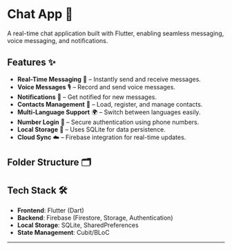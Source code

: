 # Chat App 💬

A real-time chat application built with Flutter, enabling seamless messaging, voice messaging, and notifications.

## Features ✨

- **Real-Time Messaging** 📨 – Instantly send and receive messages.
- **Voice Messages** 🎙️ – Record and send voice messages.
- **Notifications** 🔔 – Get notified for new messages.
- **Contacts Management** 📇 – Load, register, and manage contacts.
- **Multi-Language Support** 🌍 – Switch between languages easily.
- **Number Login** 📱 – Secure authentication using phone numbers.
- **Local Storage** 💾 – Uses SQLite for data persistence.
- **Cloud Sync** ☁️ – Firebase integration for real-time updates.

## Folder Structure 🗂️


## Tech Stack 🛠️

- **Frontend**: Flutter (Dart)
- **Backend**: Firebase (Firestore, Storage, Authentication)
- **Local Storage**: SQLite, SharedPreferences
- **State Management**: Cubit/BLoC



---

